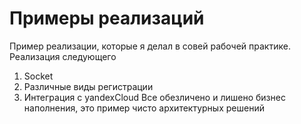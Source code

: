 # Примеры реализаций
Пример реализации, которые я делал в совей рабочей практике. Реализация следующего
1. Socket
2. Различные виды регистрации
3. Интеграция с yandexCloud
Все обезличено и лишено бизнес наполнения, это пример чисто архитектурных решений
